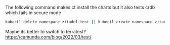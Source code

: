 The following command makes ct install the charts but it also tests crdb which fails in secure mode

```bash
kubectl delete namespace zitadel-test || kubectl create namespace zitadel-test && helm template --namespace=zitadel-test charts/zitadel-v2/ --set=zitadel.masterkey=x123456789012345678901234567891y --set=zitadel.secretConfig.Database.User.Password=xy --set=zitadel.configmapConfig.ExternalDomain=test.domain | kubectl apply -f - --selector="app.kubernetes.io/name=cockroachdb,app.kubernetes.io/component=init" && docker run -it --network host --volume ~/.kube/config:/root/.kube/config:ro --volume ~/.helm:/root/.helm:ro --volume ~/.config/helm:/root/.config/helm:ro --volume ~/.cache/helm:/root/.cache/helm:ro --volume $(pwd):/wd -w /wd --rm quay.io/helmpack/chart-testing:v3.6.0 ct install --namespace=zitadel-test --all --helm-extra-set-args "--set=zitadel.masterkey=x123456789012345678901234567891y --set=zitadel.secretConfig.Database.User.Password=xy --set=zitadel.configmapConfig.ExternalDomain=test.domain" --print-config --debug
```

Maybe its better to switch to terratest?
https://camunda.com/blog/2022/03/test/

